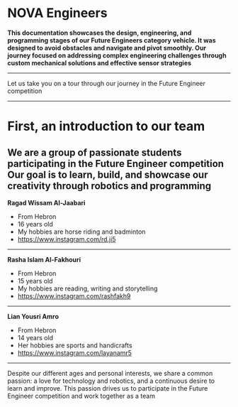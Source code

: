 #  NOVA Engineers
**This documentation showcases the design, engineering, and programming stages of our Future Engineers category vehicle. It was designed to avoid obstacles and navigate and pivot smoothly. Our journey focused on addressing complex engineering challenges through custom mechanical solutions and effective sensor strategies**
***
Let us take you on a tour through our journey in the Future Engineer competition
***
# First, an introduction to our team 
**We are a group of passionate students participating in the Future Engineer competition  
Our goal is to learn, build, and showcase our creativity through robotics and programming**
---
**Ragad Wissam Al-Jaabari** 
- From Hebron
- 16 years old
- My hobbies are horse riding and badminton
- https://www.instagram.com/rd.ji5
---
**Rasha Islam Al-Fakhouri**
- From Hebron
- 15 years old
- My hobbies are reading, writing and storytelling
- https://www.instagram.com/rashfakh9
---
**Lian Yousri Amro**
- From Hebron
- 14 years old
- Her hobbies are sports and handicrafts
- https://www.instagram.com/layanamr5
***
Despite our different ages and personal interests, we share a common passion: a love for technology and robotics, and a continuous desire to learn and improve. This passion drives us to participate in the Future Engineer competition and work together as a team
